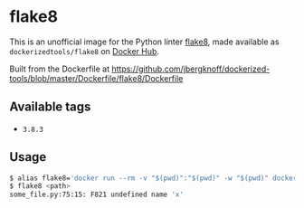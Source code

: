# flake8

This is an unofficial image for the Python linter [flake8](https://gitlab.com/pycqa/flake8), made available as `dockerizedtools/flake8` on [Docker Hub](https://hub.docker.com/r/dockerizedtools/flake8).

Built from the Dockerfile at https://github.com/jbergknoff/dockerized-tools/blob/master/Dockerfile/flake8/Dockerfile

## Available tags

* `3.8.3`

## Usage

```sh
$ alias flake8='docker run --rm -v "$(pwd)":"$(pwd)" -w "$(pwd)" dockerizedtools/flake8:<version>'
$ flake8 <path>
some_file.py:75:15: F821 undefined name 'x'
```
